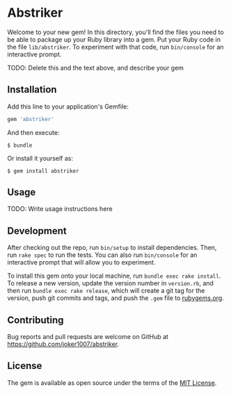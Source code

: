 # Abstriker

Welcome to your new gem! In this directory, you'll find the files you need to be able to package up your Ruby library into a gem. Put your Ruby code in the file `lib/abstriker`. To experiment with that code, run `bin/console` for an interactive prompt.

TODO: Delete this and the text above, and describe your gem

## Installation

Add this line to your application's Gemfile:

```ruby
gem 'abstriker'
```

And then execute:

    $ bundle

Or install it yourself as:

    $ gem install abstriker

## Usage

TODO: Write usage instructions here

## Development

After checking out the repo, run `bin/setup` to install dependencies. Then, run `rake spec` to run the tests. You can also run `bin/console` for an interactive prompt that will allow you to experiment.

To install this gem onto your local machine, run `bundle exec rake install`. To release a new version, update the version number in `version.rb`, and then run `bundle exec rake release`, which will create a git tag for the version, push git commits and tags, and push the `.gem` file to [rubygems.org](https://rubygems.org).

## Contributing

Bug reports and pull requests are welcome on GitHub at https://github.com/joker1007/abstriker.

## License

The gem is available as open source under the terms of the [MIT License](https://opensource.org/licenses/MIT).
